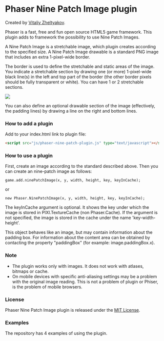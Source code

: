 # Phaser Nine Patch Image plugin
Created by [Vitaliy Zheltyakov](mailto:vita-zhelt@yandex.ru).

Phaser is a fast, free and fun open source HTML5 game framework. This plugin adds to framework the possibility to use Nine Patch Images.

A Nine Patch Image is a stretchable image, which plugin creates according to the specified size. A Nine Patch Image drawable is a standard PNG image that includes an extra 1-pixel-wide border.

The border is used to define the stretchable and static areas of the image. You indicate a stretchable section by drawing one (or more) 1-pixel-wide black line(s) in the left and top part of the border (the other border pixels should be fully transparent or white). You can have 1 or 2 stretchable sections.

<img src="http://developer.android.com/images/ninepatch_raw.png" align="center">

You can also define an optional drawable section of the image (effectively, the padding lines) by drawing a line on the right and bottom lines.

### How to add a plugin

Add to your index.html link to plugin file:
```html
<script src="js/phaser-nine-patch-plugin.js" type="text/javascript"></script>
```
### How to use a plugin

First, create an image according to the standard described above. Then you can create an nine-patch image as follows:
```
game.add.ninePatchImage(x, y, width, height, key, keyInCache);
```
or
```
new Phaser.NinePatchImage(x, y, width, height, key, keyInCache);
```
The keyInCache argument is optional. It shows the key under which the image is stored in PIXI.TextureCache (non Phaser.Cache). If the argument is not specified, the image is stored in the cache under the name 'key-width-height'.

This object behaves like an image, but may contain information about the padding box. For information about the content area can be obtained by contacting the property "paddingBox" (for example: image.paddingBox.x).

### Note

* The plugin works only with images. It does not work with atlases, bitmaps or cache.
* On mobile devices with specific anti-aliasing settings may be a problem with the original image reading. This  is not a problem of plugin or Phiser, is the problem of mobile browsers.

### License

Phaser Nine Patch Image plugin is released under the [MIT License](http://opensource.org/licenses/MIT).

### Examples

The repository has 4 examples of using the plugin.
